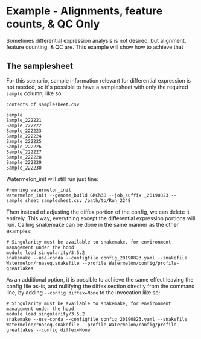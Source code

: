 # Example - Alignments, feature counts, & QC Only

Sometimes differential expression analysis is not desired, but alignment, feature counting, & QC are. This example will show how to achieve that

## The samplesheet

For this scenario, sample information relevant for differential expression is not needed, so it's possible to have a samplesheet with only the required `sample` column, like so:

    contents of samplesheet.csv
    ------------------------
    sample
    Sample_222221
    Sample_222222
    Sample_222223
    Sample_222224
    Sample_222225
    Sample_222226
    Sample_222227
    Sample_222228
    Sample_222229
    Sample_222230

Watermelon_init will still run just fine:

    #running watermelon_init
    watermelon_init --genome_build GRCh38 --job_suffix _20190823 --sample_sheet samplesheet.csv /path/to/Run_2248

Then instead of adjusting the diffex portion of the config, we can delete it entirely. This way, everything except the differential expression portions will run. Calling snakemake can be done in the same manner as the other examples:

    # Singularity must be available to snakemake, for environment management under the hood
    module load singularity/3.5.2
    snakemake --use-conda --configfile config_20190823.yaml --snakefile Watermelon/rnaseq.snakefile --profile Watermelon/config/profile-greatlakes

As an additional option, it is possible to achieve the same effect leaving the config file as-is, and nullifying the diffex section directly from the command line, by adding `--config diffex=None` to the invocation like so:

    # Singularity must be available to snakemake, for environment management under the hood
    module load singularity/3.5.2
    snakemake --use-conda --configfile config_20190823.yaml --snakefile Watermelon/rnaseq.snakefile --profile Watermelon/config/profile-greatlakes --config diffex=None

